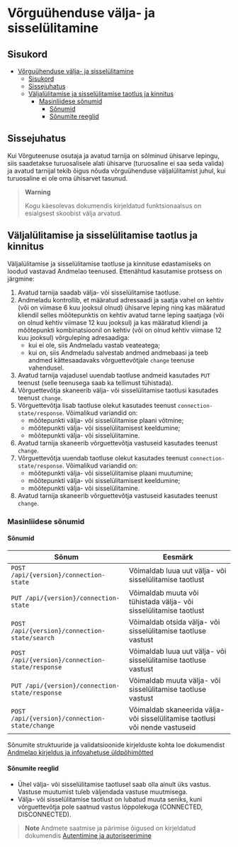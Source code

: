 # Võrguühenduse välja- ja sisselülitamine

## Sisukord

- [Võrguühenduse välja- ja sisselülitamine](#võrguühenduse-välja--ja-sisselülitamine)
  - [Sisukord](#sisukord)
  - [Sissejuhatus](#sissejuhatus)
  - [Väljalülitamise ja sisselülitamise taotlus ja kinnitus](#väljalülitamise-ja-sisselülitamise-taotlus-ja-kinnitus)
    - [Masinliidese sõnumid](#masinliidese-sõnumid)
      - [Sõnumid](#sõnumid)
      - [Sõnumite reeglid](#sõnumite-reeglid)

## Sissejuhatus

Kui Võrguteenuse osutaja ja avatud tarnija on sõlminud ühisarve lepingu, siis saadetakse turuosalisele alati ühisarve (turuosaline ei saa seda valida) ja avatud tarnijal tekib õigus nõuda võrguühenduse väljalülitamist juhul, kui turuosaline ei ole oma ühisarvet tasunud.

> **Warning**
> 
> Kogu käesolevas dokumendis kirjeldatud funktsionaalsus on esialgsest skoobist välja arvatud.

## Väljalülitamise ja sisselülitamise taotlus ja kinnitus

Väljalülitamise ja sisselülitamise taotluse ja kinnituse edastamiseks on loodud vastavad Andmelao teenused. Ettenähtud kasutamise protsess on järgmine:

1. Avatud tarnija saadab välja- või sisselülitamise taotluse.
2. Andmeladu kontrollib, et määratud adressaadi ja saatja vahel on kehtiv (või on viimase 6 kuu jooksul olnud) ühisarve leping ning kas määratud kliendil selles mõõtepunktis on kehtiv avatud tarne leping saatjaga (või on olnud kehtiv viimase 12 kuu jooksul) ja kas määratud kliendi ja mõõtepunkti kombinatsioonil on kehtiv (või on olnud kehtiv viimase 12 kuu jooksul) võrguleping adresaadiga:
   - kui ei ole, siis Andmeladu vastab veateatega;
   - kui on, siis Andmeladu salvestab andmed andmebaasi ja teeb andmed kättesaadavaks võrguettevõtjale `change` teenuse vahendusel.
3. Avatud tarnija vajadusel uuendab taotluse andmeid kasutades `PUT` teenust (selle teenusega saab ka tellimust tühistada).
4. Võrguettevõtja skaneerib välja- või sisselülitamise taotlusi kasutades teenust `change`.
5. Võrguettevõtja lisab taotluse olekut kasutades teenust `connection-state/response`. Võimalikud variandid on:
   - mõõtepunkti välja- või sisselülitamise plaani võtmine;
   - mõõtepunkti välja- või sisselülitamisest keeldumine;
   - mõõtepunkti välja- või sisselülitamine.
6. Avatud tarnija skaneerib võrguettevõtja vastuseid kasutades teenust `change`.
7. Võrguettevõtja uuendab taotluse olekut kasutades teenust `connection-state/response`. Võimalikud variandid on:
   - mõõtepunkti välja- või sisselülitamise plaani muutumine;
   - mõõtepunkti välja- või sisselülitamisest keeldumine;
   - mõõtepunkti välja- või sisselülitamine.
8. Avatud tarnija skaneerib võrguettevõtja vastuseid kasutades teenust `change`.

### Masinliidese sõnumid

#### Sõnumid

| Sõnum                                           | Eesmärk                                                                      |
|-------------------------------------------------|------------------------------------------------------------------------------|
| `POST /api/{version}/connection-state`          | Võimaldab luua uut välja- või sisselülitamise taotlust                       |
| `PUT /api/{version}/connection-state`           | Võimaldab muuta või tühistada välja- või sisselülitamise taotlust            |
| `POST /api/{version}/connection-state/search`   | Võimaldab otsida välja- või sisselülitamise taotluse vastust                 |
| `POST /api/{version}/connection-state/response` | Võimaldab luua uut välja- või sisselülitamise taotluse vastust               |
| `PUT /api/{version}/connection-state/response`  | Võimaldab muuta välja- või sisselülitamise taotluse vastust                  |
| `POST /api/{version}/connection-state/change`   | Võimaldab skaneerida välja- või sisselülitamise taotlusi või nende vastuseid |

Sõnumite struktuuride ja validatsioonide kirjelduste kohta loe dokumendist [Andmelao kirjeldus ja infovahetuse üldpõhimõtted](01-avp-kirjeldus-ja-infovahetuse-yldpohimotted.md)

#### Sõnumite reeglid

- Ühel välja- või sisselülitamise taotlusel saab olla ainult üks vastus. Vastuse muutumist tuleb väljendada vastuse muutmisega.
- Välja- või sisselülitamise taotlust on lubatud muuta seniks, kuni võrguettevõtja pole saatnud vastus lõppolekuga (CONNECTED, DISCONNECTED).

> **Note**
> Andmete saatmise ja pärimise õigused on kirjeldatud dokumendis [Autentimine ja autoriseerimine](02-autentimine-ja-autoriseerimine.md)
